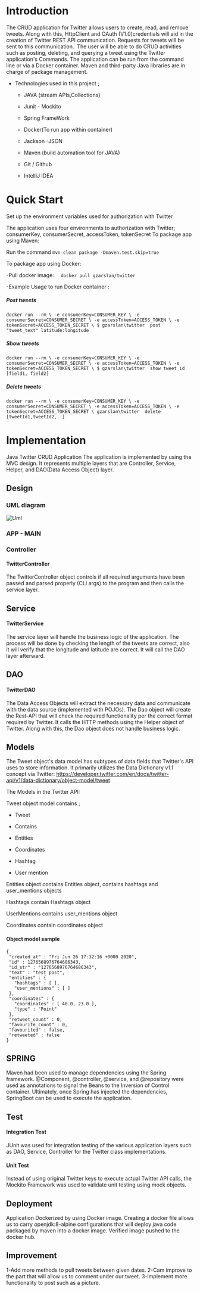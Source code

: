 
# Introduction

The CRUD application for Twitter allows users to create, read, and remove tweets. Along with this, HttpClient and OAuth (V1.0)credentials will aid in the creation of Twitter REST API communication. Requests for tweets will be sent to this communication.  The user will be able to do CRUD activities such as posting, deleting, and querying a tweet using the Twitter application's Commands. The application can be run from the command line or via a Docker container. Maven and third-party Java libraries are in charge of package management.

- Technologies used in this project ;

    - JAVA (stream APIs,Collections)

    - Junit - Mockito

    - Spring FrameWork

    - Docker(To run app within container)

    - Jackson -JSON

    - Maven (build automation tool for JAVA)

    - Git / Github

    - IntelliJ IDEA



# Quick Start

Set up the environment variables used for authorization with Twitter

The application uses four environments to authorization with Twitter; consumerKey, consumerSecret, accessToken, tokenSecret
To package app using Maven:

Run the command ```mvn clean package -Dmaven.test.skip=true```

To package app using Docker:

-Pull docker image:
```  docker pull gzarslan/twitter```


-Example Usage to run Docker container :

   ##### Post tweets

```docker run --rm \ -e consumerKey=CONSUMER_KEY \ -e consumerSecret=CONSUMER_SECRET \ -e accessToken=ACCESS_TOKEN \ -e tokenSecret=ACCESS_TOKEN_SECRET \ $ gzarslan\twitter  post "tweet_text" latitude:longitude```

  ##### Show tweets

```docker run --rm \ -e consumerKey=CONSUMER_KEY \ -e consumerSecret=CONSUMER_SECRET \ -e accessToken=ACCESS_TOKEN \ -e tokenSecret=ACCESS_TOKEN_SECRET \ $ gzarslan\twitter  show tweet_id [field1, field2]```

  ##### Delete tweets

```docker run --rm \ -e consumerKey=CONSUMER_KEY \ -e consumerSecret=CONSUMER_SECRET \ -e accessToken=ACCESS_TOKEN \ -e tokenSecret=ACCESS_TOKEN_SECRET \ gzarslan\twitter  delete [tweetId1,tweetId2,..]```

# Implementation


Java Twitter CRUD Application
The application is implemented by using the MVC design. It represents multiple layers that are Controller, Service, Helper, and DAO(Data Access Object) layer.


## Design

### UML diagram

![Uml](https://i.imgur.com/F4O9OgZ.png)

### APP - MAIN

### Controller

#### TwitterController

The TwitterController object controls if all required arguments have been passed and parsed properly (CLI args) to the program and then calls the service layer.


## Service

#### TwitterService

The service layer will handle the business logic of the application.  The process will be done by checking the length of the tweets are correct, also it will verify that the longitude and latitude are correct. It will call the DAO layer afterward.

## DAO

#### TwitterDAO

The Data Access Objects will extract the necessary data and communicate with the data source (implemented with POJOs). The Dao object will create the Rest-API that will check the required functionality per the correct format required by Twitter. It calls the HTTP methods using the Helper object of Twitter. Along with this, the Dao object does not handle business logic.

## Models
The Tweet object's data model has subtypes of data fields that Twitter's API uses to store information. It primarily utilizes the Data Dictionary v1.1 concept via Twitter: https://developer.twitter.com/en/docs/twitter-api/v1/data-dictionary/object-model/tweet

The Models in the Twitter API:

Tweet object model contains  ;

- Tweet

- Contains

- Entities

- Coordinates

- Hashtag

- User mention

Entities object contains Entities object, contains hashtags and user_mentions objects

Hashtags contain Hashtags object

UserMentions contains user_mentions object

Coordinates contain coordinates object

#### Object model sample
 ```
 {
  "created_at" : "Fri Jun 26 17:32:16 +0000 2020",
  "id" : 1276568976764686343,
  "id_str" : "1276568976764686343",
  "text" : "test post",
  "entities" : {
    "hashtags" : [ ],
    "user_mentions" : [ ]
  },
  "coordinates" : {
    "coordinates" : [ 40.0, 23.0 ],
    "type" : "Point"
  },
  "retweet_count" : 0,
  "favourite_count" : 0,
  "favourited" : false,
  "retweeted" : false
}
```

## SPRING

Maven had been used to manage dependencies using the Spring framework. @Component, @controller, @service, and @repository were used as annotations to signal the Beans to the Inversion of Control container. Ultimately, once Spring has injected the dependencies, SpringBoot can be used to execute the application.


## Test

#### Integration Test

JUnit was used for integration testing of the various application layers such as DAO, Service, Controller for the Twitter class implementations.

#### Unit Test
 Instead of using original Twitter keys to execute actual Twitter API calls, the Mockito Framework was used to validate unit testing using mock objects.

## Deployment

Application Dockerized by using Docker image. Creating a docker file allows us to carry openjdk:8-alpine configurations that will deploy java code packaged by maven into a docker image.  Verified image pushed to the docker hub.


## Improvement

1-Add more methods to pull tweets between given dates.
2-Cam improve to the part that will allow us to comment under our tweet.
3-Implement more functionality to post such as a picture.



